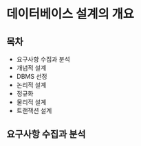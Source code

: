 # 데이터베이스 설계의 개요



## 목차

- 요구사항 수집과 분석
- 개념적 설계
- DBMS 선정
- 논리적 설계
- 정규화
- 물리적 설계
- 트랜잭션 설계



## 요구사항 수집과 분석


